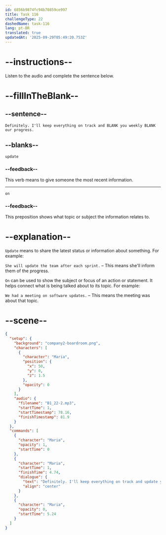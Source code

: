 ```yaml
---
id: 6856b9874fc94b70859ce997
title: Task 116
challengeType: 22
dashedName: task-116
lang: pt-BR
translated: true
updatedAt: '2025-09-29T05:49:20.753Z'
---
```


<!-- (Audio) Maria: Definitely. I'll keep everything on track and update you weekly on our progress. -->

# --instructions--

Listen to the audio and complete the sentence below.

# --fillInTheBlank--

## --sentence--

`Definitely. I'll keep everything on track and BLANK you weekly BLANK our progress.`

## --blanks--

`update`

### --feedback--

This verb means to give someone the most recent information.

---

`on`

### --feedback--

This preposition shows what topic or subject the information relates to.

# --explanation--

`Update` means to share the latest status or information about something. For example:

`She will update the team after each sprint.` – This means she'll inform them of the progress.

`On` can be used to show the subject or focus of an action or statement. It helps connect what is being talked about to its topic. For example:

`We had a meeting on software updates.` – This means the meeting was about that topic.

# --scene--

```json
{
  "setup": {
    "background": "company2-boardroom.png",
    "characters": [
      {
        "character": "Maria",
        "position": {
          "x": 50,
          "y": 0,
          "z": 1.5
        },
        "opacity": 0
      }
    ],
    "audio": {
      "filename": "B1_22-2.mp3",
      "startTime": 1,
      "startTimestamp": 78.16,
      "finishTimestamp": 81.9
    }
  },
  "commands": [
    {
      "character": "Maria",
      "opacity": 1,
      "startTime": 0
    },
    {
      "character": "Maria",
      "startTime": 1,
      "finishTime": 4.74,
      "dialogue": {
        "text": "Definitely. I'll keep everything on track and update you weekly on our progress.",
        "align": "center"
      }
    },
    {
      "character": "Maria",
      "opacity": 0,
      "startTime": 5.24
    }
  ]
}
```
